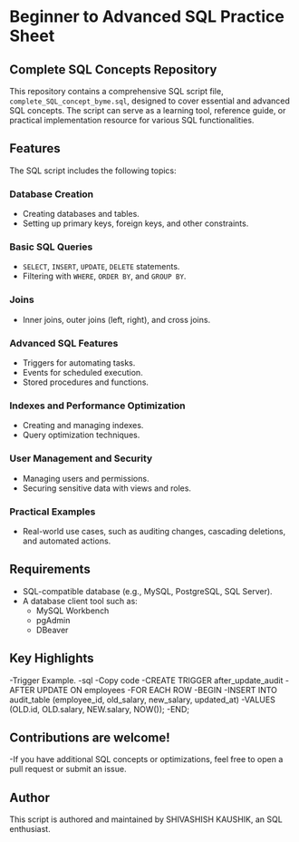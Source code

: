 # Beginner to Advanced SQL Practice Sheet

## Complete SQL Concepts Repository

This repository contains a comprehensive SQL script file, `complete_SQL_concept_byme.sql`, designed to cover essential and advanced SQL concepts. The script can serve as a learning tool, reference guide, or practical implementation resource for various SQL functionalities.

## Features

The SQL script includes the following topics:

### Database Creation
- Creating databases and tables.
- Setting up primary keys, foreign keys, and other constraints.

### Basic SQL Queries
- `SELECT`, `INSERT`, `UPDATE`, `DELETE` statements.
- Filtering with `WHERE`, `ORDER BY`, and `GROUP BY`.

### Joins
- Inner joins, outer joins (left, right), and cross joins.

### Advanced SQL Features
- Triggers for automating tasks.
- Events for scheduled execution.
- Stored procedures and functions.

### Indexes and Performance Optimization
- Creating and managing indexes.
- Query optimization techniques.

### User Management and Security
- Managing users and permissions.
- Securing sensitive data with views and roles.

### Practical Examples
- Real-world use cases, such as auditing changes, cascading deletions, and automated actions.

## Requirements

- SQL-compatible database (e.g., MySQL, PostgreSQL, SQL Server).
- A database client tool such as:
  - MySQL Workbench
  - pgAdmin
  - DBeaver

## Key Highlights
-Trigger Example.
  -sql
  -Copy code
  -CREATE TRIGGER after_update_audit
  -AFTER UPDATE ON employees
  -FOR EACH ROW
  -BEGIN
    -INSERT INTO audit_table (employee_id, old_salary, new_salary, updated_at)
    -VALUES (OLD.id, OLD.salary, NEW.salary, NOW());
  -END;

## Contributions are welcome! 
-If you have additional SQL concepts or optimizations, feel free to open a pull request or submit an issue.
## Author
This script is authored and maintained by SHIVASHISH KAUSHIK, an SQL enthusiast.
